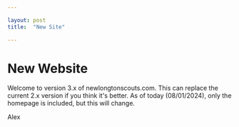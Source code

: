 ```yaml
---

layout: post
title:  "New Site"

---
```


# New Website

Welcome to version 3.x of newlongtonscouts.com. This can replace the current 2.x version if you think it's better. As of today (08/01/2024), only the homepage is included, but this will change.

Alex
